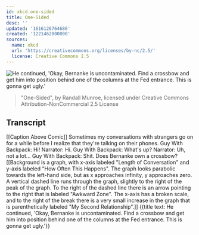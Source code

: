 ```yaml
---
id: xkcd.one-sided
title: One-Sided
desc: ''
updated: '1616126764686'
created: '1221462000000'
sources:
  name: xkcd
  url: 'https://creativecommons.org/licenses/by-nc/2.5/'
  license: Creative Commons 2.5
---
```

![He continued, 'Okay, Bernanke is uncontaminated.  Find a crossbow and get him into position behind one of the columns at the Fed entrance.  This is gonna get ugly.'](https://imgs.xkcd.com/comics/one-sided.png)
> "One-Sided", by Randall Munroe, licensed under Creative Commons Attribution-NonCommercial 2.5 License

## Transcript
[[Caption Above Comic]] Sometimes my conversations with strangers go on for a while before I realize that they're talking on their phones.
Guy With Backpack: Hi!
Narrator: Hi.
Guy With Backpack: What's up?
Narrator: Uh, not a lot...
Guy With Backpack: Shit. Does Bernanke own a crossbow?
[[Background is a graph, with x-axis labeled "Length of Conversation" and y-axis labeled "How Often This Happens".  The graph looks parabolic towards the left-hand side, but as x approaches infinity, y approaches zero.  A vertical dashed line runs through the graph, slightly to the right of the peak of the graph.  To the right of the dashed line there is an arrow pointing to the right that is labeled "Awkward Zone".  The x-axis has a broken scale, and to the right of the break there is a very small increase in the graph that is parenthetically labeled "My Second Relationship".]]
{{title text: He continued, 'Okay, Bernanke is uncontaminated.  Find a crossbow and get him into position behind one of the columns at the Fed entrance.  This is gonna get ugly.'}}
